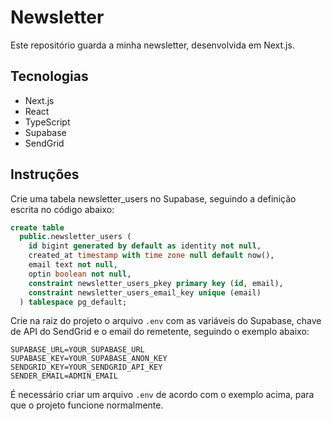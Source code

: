 # Newsletter

Este repositório guarda a minha newsletter, desenvolvida em  Next.js.

##  Tecnologias

<ul>
  <li>Next.js</li>
  <li>React</li>
  <li>TypeScript</li>
  <li>Supabase</li>
  <li>SendGrid</li>
</ul> 

## Instruções

Crie uma tabela newsletter_users no Supabase,
seguindo a definição escrita no código abaixo:

```sql
create table
  public.newsletter_users (
    id bigint generated by default as identity not null,
    created_at timestamp with time zone null default now(),
    email text not null,
    optin boolean not null,
    constraint newsletter_users_pkey primary key (id, email),
    constraint newsletter_users_email_key unique (email)
  ) tablespace pg_default;

```
Crie na raiz do projeto o arquivo `.env` com as variáveis do Supabase, chave de API do SendGrid e o email do remetente, seguindo o exemplo abaixo:

  ```dotenv
SUPABASE_URL=YOUR_SUPABASE_URL
SUPABASE_KEY=YOUR_SUPABASE_ANON_KEY
SENDGRID_KEY=YOUR_SENDGRID_API_KEY
SENDER_EMAIL=ADMIN_EMAIL
 ```
É necessário criar um arquivo `.env` de acordo com o exemplo acima, para que o projeto funcione normalmente.

